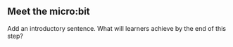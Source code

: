 ## Meet the micro:bit

Add an introductory sentence. What will learners achieve by the end of this step?



